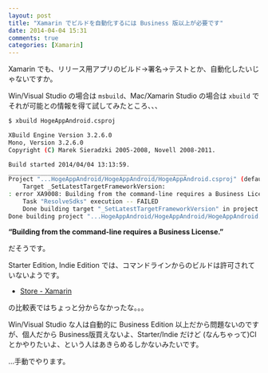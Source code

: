 ```yaml
---
layout: post
title: "Xamarin でビルドを自動化するには Business 版以上が必要です"
date: 2014-04-04 15:31
comments: true
categories: [Xamarin]
---
```

Xamarin でも、リリース用アプリのビルド→署名→テストとか、自動化したいじゃないですか。
<!--more-->
Win/Visual Studio の場合は ``msbuild``、Mac/Xamarin Studio の場合は ``xbuild`` でそれが可能との情報を得て試してみたところ、、、


```sh
$ xbuild HogeAppAndroid.csproj 

XBuild Engine Version 3.2.6.0
Mono, Version 3.2.6.0
Copyright (C) Marek Sieradzki 2005-2008, Novell 2008-2011.

Build started 2014/04/04 13:13:59.
__________________________________________________
Project "...HogeAppAndroid/HogeAppAndroid/HogeAppAndroid.csproj" (default target(s)):
	Target _SetLatestTargetFrameworkVersion:
: error XA9008: Building from the command-line requires a Business License.
	Task "ResolveSdks" execution -- FAILED
	Done building target "_SetLatestTargetFrameworkVersion" in project "...HogeAppAndroid/HogeAppAndroid/HogeAppAndroid.csproj".-- FAILED
Done building project "...HogeAppAndroid/HogeAppAndroid/HogeAppAndroid.csproj".-- FAILED
```


**“Building from the command-line requires a Business License.”**

だそうです。

Starter Edition, Indie Edition では、コマンドラインからのビルドは許可されていないようです。

* [Store - Xamarin](https://store.xamarin.com/)

の比較表ではちょっと分からなかったな。。。

Win/Visual Studio な人は自動的に Business Edition 以上だから問題ないのですが、個人だから Business版買えないよ、Starter/Indie だけど (なんちゃって)CI とかやりたいよ、という人はあきらめるしかないみたいです。

…手動でやります。